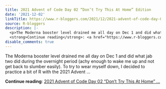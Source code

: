 ```yaml
---
title: 2021 Advent of Code Day 02 “Don’t Try This At Home” Edition
date: '2021-12-02'
linkTitle: https://www.r-bloggers.com/2021/12/2021-advent-of-code-day-02-dont-try-this-at-home-edition/
source: R-bloggers
description: |-
  <p>The Moderna booster level drained me all day on Dec 1 and did what jab two did during the overnight period (achy enough to wake me up and not get back to slumber easily). To try to wear myself down, I decided to practice a bit of R with the 2021 Advent ...</p>
  <strong>Continue reading</strong>: <a href="https://www.r-bloggers.com/2021/12/2021-advent-of-code-day-02-dont-try-this-at-home-edition/">2021 Advent of Code Day 02 “Don’t Try This At Home” ...
disable_comments: true
---
```

<p>The Moderna booster level drained me all day on Dec 1 and did what jab two did during the overnight period (achy enough to wake me up and not get back to slumber easily). To try to wear myself down, I decided to practice a bit of R with the 2021 Advent ...</p>
<strong>Continue reading</strong>: <a href="https://www.r-bloggers.com/2021/12/2021-advent-of-code-day-02-dont-try-this-at-home-edition/">2021 Advent of Code Day 02 “Don’t Try This At Home” ...